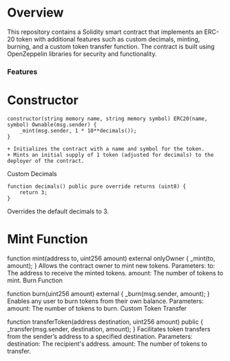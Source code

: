 # Overview
This repository contains a Solidity smart contract that implements an ERC-20 token with additional features such as custom decimals, minting, burning, and a custom token transfer function. The contract is built using OpenZeppelin libraries for security and functionality.

###  Features

#    Constructor
```
constructor(string memory name, string memory symbol) ERC20(name, symbol) Ownable(msg.sender) {
    _mint(msg.sender, 1 * 10**decimals());
}
```

    + Initializes the contract with a name and symbol for the token.
    + Mints an initial supply of 1 token (adjusted for decimals) to the deployer of the contract.
Custom Decimals

```
function decimals() public pure override returns (uint8) {
    return 3;
}
```
Overrides the default decimals to 3.

#    Mint Function


function mint(address to, uint256 amount) external onlyOwner {
    _mint(to, amount);
}
Allows the contract owner to mint new tokens.
Parameters:
to: The address to receive the minted tokens.
amount: The number of tokens to mint.
Burn Function


function burn(uint256 amount) external {
    _burn(msg.sender, amount);
}
Enables any user to burn tokens from their own balance.
Parameters:
amount: The number of tokens to burn.
Custom Token Transfer


function transferToken(address destination, uint256 amount) public {
    _transfer(msg.sender, destination, amount);
}
Facilitates token transfers from the sender’s address to a specified destination.
Parameters:
destination: The recipient's address.
amount: The number of tokens to transfer.
